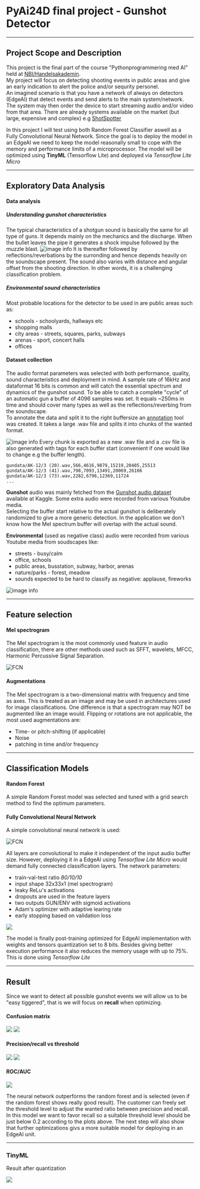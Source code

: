 # PyAi24D final project - Gunshot Detector
---

## Project Scope and Description
This project is the final part of the course "Pythonprogrammering med AI" held at [NBI/Handelsakademin](https://www.nbi-handelsakademin.se/utbildningar/it-tech/pythonprogrammering-och-ai-utveckling/).  
My project will focus on detecting shooting events in public areas and give an early indication to alert the police and/or sequrity personel.  
An imagined scenario is that you have a network of always on detectors (EdgeAI) that detect events and send alerts to the main system/network. The system may then order the device to start streaming audio and/or video from that area.
There are already systems available on the market (but large, expensive and complex) e.g [ShotSpotter](https://www.soundthinking.com/law-enforcement/leading-gunshot-detection-system/) 

In this project I will test using both Random Forest Classifier aswell as a Fully Convolutional Neural Network. Since the goal is to deploy the model in an EdgeAI we need to keep the model reasonally small to cope with the memory and performance limits of a microprocessor. The model will be optimized using **TinyML** (Tensorflow Lite) and deployed via *Tensorflow Lite Micro*

---
## Exploratory Data Analysis

#### Data analysis

##### Understanding gunshot characteristics
The typical characteristics of a shotgun sound is basically the same for all type of guns. It depends mainly on the mechanics and the discharge. When the bullet leaves the pipe it generates a shock impulse followed by the muzzle blast.
![image info](./DOC/shock_and_blast.png)
It is thereafter followed by reflections/reverbations by the surronding and hence depends heavily on the soundscape present. The sound also varies with distance and angular offset from the shooting direction. In other words, it is a challenging classification problem.

##### Environmental sound characteristics
Most probable locations for the detector to be used in are public areas such as:
- schools - schoolyards, hallways etc
- shopping malls
- city areas - streets, squares, parks, subways 
- arenas - sport, concert halls
- offices

#### Dataset collection
The audio format parameters was selected with both performance, quality, sound characteristics and deployment in mind.
A sample rate of 16kHz and dataformat 16 bits is common and will catch the essential spectrum and dynamics of the gunshot sound. To be able to catch a complete "cycle" of an automatic gun a buffer of 4096 samples was set. It equals ~250ms in time and should cover many types as well as the reflections/reverbing from the soundscape.  
To annotate the data and split it to the right buffersize an [annotation](./DATA/annotate.py) tool was created. It takes a large .wav file and splits it into chunks of the wanted format.  

 ![image info](./DOC/annotater.png)
 Every chunk is exported as a new .wav file and a .csv file is also generated with tags for each buffer start (convenient if one would like to change e.g the buffer length).
```
gundata/AK-12/3 (20).wav,566,4616,9879,15219,20405,25513
gundata/AK-12/3 (41).wav,798,7093,13491,20069,26106
gundata/AK-12/3 (73).wav,2282,6796,12369,11724
...
```  

**Gunshot** audio was mainly fetched from the [Gunshot audio dataset](https://www.kaggle.com/datasets/emrahaydemr/gunshot-audio-dataset) available at Kaggle. 
Some extra audio were recorded from various Youtube media.  
Selecting the buffer start relative to the actual gunshot is deliberately randomized to give a more generic detection. 
In the application we don't know how the Mel spectrum buffer will overlap with the actual sound.

**Environmental** (used as negative class) audio were recorded from various Youtube media from soudscapes like:
- streets - busy/calm
- office, schools
- public areas, busstation, subway, harbor, arenas
- nature/parks - forest, meadow
- sounds expected to be hard to classify as negative: applause, fireworks

![image info](./DOC/tsne.png)

---
## Feature selection

#### Mel spectrogram
The Mel spectrogram is the most commonly used feature in audio classification, there are other methods used such as SFFT, wavelets, MFCC, Harmonic Percussive Signal Separation.

![FCN](./DOC/mel_feature.png)


#### Augmentations
The Mel spectrogram is a two-dimensional matrix with frequency and time as axes. This is treated as an image and may be used in architectures used for image classifications. One difference is that a spectrogram may NOT be augmented like an image would.
Flipping or rotations are not applicable, the most used augmentations are:
- Time- or pitch-shifting (if applicable)
- Noise 
- patching in time and/or frequency

---
## Classification Models

#### Random Forest  
A simple Random Forest model was selected and tuned with a grid search method to find the optimum parameters.

#### Fully Convolutional Neural Network

A simple convolutional neural network is used:

![FCN](./DOC/model_fcn.png)

All layers are convolutional to make it independent of the input audio buffer size. However, deploying it in a EdgeAI using *Tensorflow Lite Micro* would demand fully connected classification layers. 
The network parameters:
 - train-val-test ratio *80/10/10*
 - input shape 32x33x1  (mel spectrogram)
 - leaky ReLu's activations
 - dropouts are used in the feature layers
 - two outputs GUN/ENV with sigmoid activations
 - Adam's optimizer with adaptive learing rate
 - early stopping based on validation loss 

![](./DOC/fcn_train.png)

The model is finally post-training optimized for EdgeAI implementation with weights and tensors quantization set to 8 bits. Besides giving better execution performance it also reduces the memory usage with up to 75%. This is done using *Tensorflow Lite*  

---
## Result
  
Since we want to detect all possible gunshot events we will allow us to be "easy tiggered", that is we will focus on **recall** when optimizing.

#### Confusion matrix

![](./DOC/fcn_conf.png)
![](./DOC/rf_conf.png)

#### Precision/recall vs threshold

![](./DOC/fcn_prec_rec.png)
![](./DOC/rf_prec_rec.png)

#### ROC/AUC
![](./DOC/roc_auc.png)

The neural network outperforms the random forest and is selected (even if the random forest shows really good result).
The customer can freely set the threshold level to adjust the wanted ratio between precision and recall. In this model we want to favor recall so a suitable threshold level should be just below 0.2 according to the plots above.
The next step will also show that further optimizations givs a more suitable model for deploying in an EdgeAI unit.

---
### TinyML
Result after quantization

![](./DOC/quant_eval.png)
